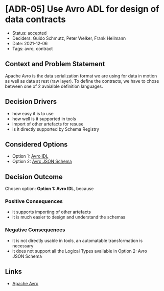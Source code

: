 # [ADR-05] Use Avro ADL for design of data contracts

- Status: accepted 
- Deciders: Guido Schmutz, Peter Welker, Frank Heilmann
- Date: 2021-12-06 
- Tags: avro, contract

## Context and Problem Statement

Apache Avro is the data serialization format we are using for data in motion as well as data at rest (raw layer). To define the contracts, we have to chose between one of 2 avaialble definition languages. 

## Decision Drivers <!-- optional -->

 * how easy it is to use
 * how well is it supported in tools
 * import of other artefacts for resuse
 * is it directly supported by Schema Registry

## Considered Options

- Option 1: [Avro IDL](https://avro.apache.org/docs/current/idl.html)
- Option 2: [Avro JSON Schema](https://avro.apache.org/docs/current/spec.html#schemas)

## Decision Outcome

Chosen option: **Option 1: Avro IDL**, because 

### Positive Consequences <!-- optional --> 
 
 * it supports importing of other artefacts
 * it is much easier to design and understand the schemas

### Negative Consequences <!-- optional -->

 * it is not directly usable in tools, an automatable transformation is necessary
 * it does not support all the Logical Types available in Option 2: Avro JSON Schema

## Links <!-- optional -->

- [Apache Avro](https://avro.apache.org/)